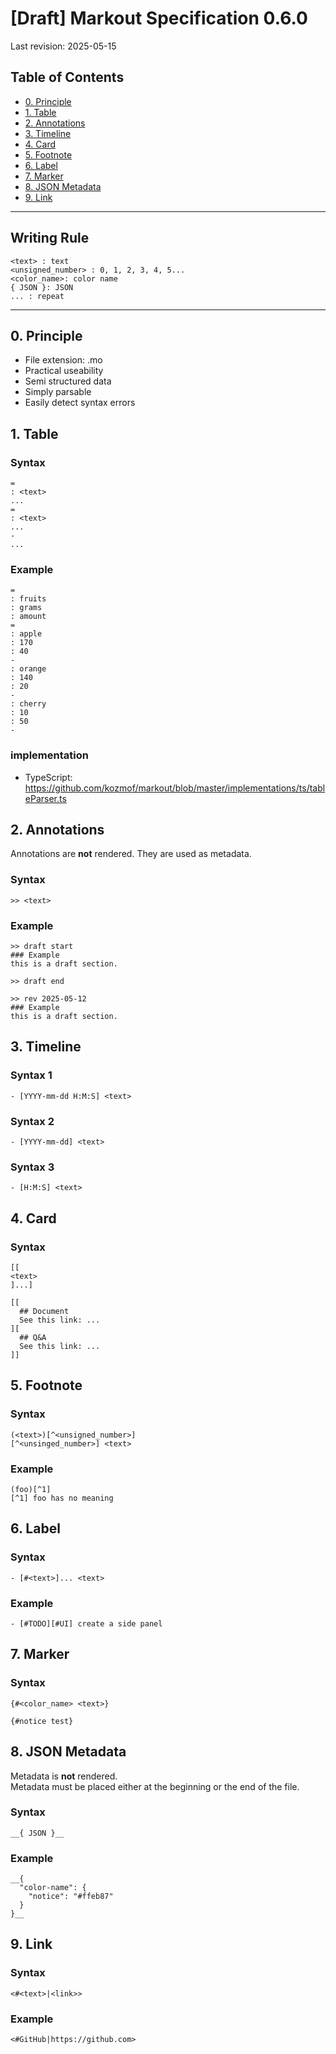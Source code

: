 # [Draft] Markout Specification 0.6.0
Last revision: 2025-05-15

## Table of Contents
- [0. Principle](#0-Principle)
- [1. Table](#1-Table)
- [2. Annotations](#2-Annotations)
- [3. Timeline](#3-Timeline)
- [4. Card](#4-Card)
- [5. Footnote](#5-Footnote)
- [6. Label](#6-Label)
- [7. Marker](#7-Marker)
- [8. JSON Metadata](#8-JSON-Metadata)
- [9. Link](#9-Link)
---

## Writing Rule
```
<text> : text
<unsigned_number> : 0, 1, 2, 3, 4, 5...
<color_name>: color name
{ JSON }: JSON
... : repeat
```
---

## 0. Principle
- File extension: .mo
- Practical useability
- Semi structured data
- Simply parsable
- Easily detect syntax errors


## 1. Table
### Syntax
```
=
: <text>
...
=
: <text>
...
-
...
```
### Example
```
=
: fruits
: grams
: amount
=
: apple
: 170
: 40
-
: orange
: 140
: 20
-
: cherry 
: 10
: 50
-

```

### implementation
- TypeScript: https://github.com/kozmof/markout/blob/master/implementations/ts/tableParser.ts


## 2. Annotations
Annotations are **not** rendered. They are used as metadata.

### Syntax
```
>> <text>
```
### Example
```
>> draft start
### Example
this is a draft section.

>> draft end
```
```
>> rev 2025-05-12
### Example
this is a draft section.
```

## 3. Timeline
### Syntax 1
```
- [YYYY-mm-dd H:M:S] <text>
```

### Syntax 2
```
- [YYYY-mm-dd] <text>
```

### Syntax 3
```
- [H:M:S] <text>
```

## 4. Card
### Syntax
```
[[
<text>
]...]
```
```
[[
  ## Document
  See this link: ...
][
  ## Q&A
  See this link: ...
]]
```
## 5. Footnote 
### Syntax
```
(<text>)[^<unsigned_number>]
[^<unsinged_number>] <text>
```
### Example
```
(foo)[^1]
[^1] foo has no meaning
```

## 6. Label
### Syntax
```
- [#<text>]... <text>
```

### Example
```
- [#TODO][#UI] create a side panel
```

## 7. Marker
### Syntax
```
{#<color_name> <text>}
```
```
{#notice test}
```

## 8. JSON Metadata
Metadata is **not** rendered.\
Metadata must be placed either at the beginning or the end of the file.
### Syntax
```
__{ JSON }__
```
### Example
```
__{
  "color-name": {
    "notice": "#ffeb87"
  }
}__
```

## 9. Link
### Syntax
```
<#<text>|<link>>
```
### Example
```
<#GitHub|https://github.com>
```
